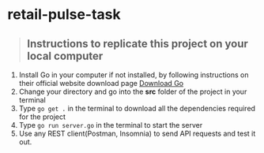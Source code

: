 # retail-pulse-task

> ## Instructions to replicate this project on your local computer
<ol> 
    <li>
        Install Go in your computer if not installed, by following instructions on their official website download page <a href="https://go.dev/doc/install"> Download Go</a>
    </li>
    <li>
        Change your directory and go into the <b>src</b> folder of the project in your terminal
    </li>
    <li>
        Type <code>go get .</code> in the terminal to download all the dependencies required for the project
    </li>
    <li>
        Type <code>go run server.go</code> in the terminal to start the server
    </li>
    <li>
        Use any REST client(Postman, Insomnia) to send API requests and test it out.
    </li>
</ol>
